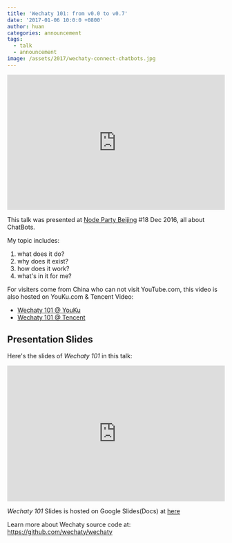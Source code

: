 ```yaml
---
title: 'Wechaty 101: from v0.0 to v0.7'
date: '2017-01-06 10:0:0 +0800'
author: huan
categories: announcement
tags:
  - talk
  - announcement
image: /assets/2017/wechaty-connect-chatbots.jpg
---
```

<div class="video-container" style="
    position: relative;
    padding-bottom:56.25%;
    padding-top:30px;
    height:0;
    overflow:hidden;
">
<iframe width="560" height="315" src="https://www.youtube.com/embed/39TteTtCkd4" frameborder="0" allowfullscreen="" style="
    position: absolute;
    top:0;
    left:0;
    width:100%;
    height:100%;
"></iframe></div>

This talk was presented at [Node Party Beijing](https://github.com/rockq-org/node-party) #18 Dec 2016, all about ChatBots.

My topic includes:

1. what does it do?
1. why does it exist?
1. how does it work?
1. what's in it for me?

>  

For visiters come from China who can not visit YouTube.com, this video is also hosted on YouKu.com & Tencent Video:

* [Wechaty 101 @ YouKu](http://v.youku.com/v_show/id_XMjQ3NjUxMjAwOA==.html)
* [Wechaty 101 @ Tencent](https://v.qq.com/x/page/l03679h2u9s.html)

<!--more-->

## Presentation Slides

Here's the slides of _Wechaty 101_ in this talk:

<div class="video-container" style="
    position: relative;
    padding-bottom:56.25%;
    padding-top:30px;
    height:0;
    overflow:hidden;
">
  <iframe width="560" height="315" src="https://docs.google.com/presentation/d/13oUOIEnzdLWO6KZWztD_pMuu22AQ3SIMjk2wp8f-f18/embed?start=false&loop=false&delayms=3000" frameborder="0" allowfullscreen="" style="
      position: absolute;
      top:0;
      left:0;
      width:100%;
      height:100%;
  "></iframe>
</div>

_Wechaty 101_ Slides is hosted on Google Slides(Docs) at [here](https://docs.google.com/presentation/d/13oUOIEnzdLWO6KZWztD_pMuu22AQ3SIMjk2wp8f-f18/edit?usp=sharing)

Learn more about Wechaty source code at: <https://github.com/wechaty/wechaty>

